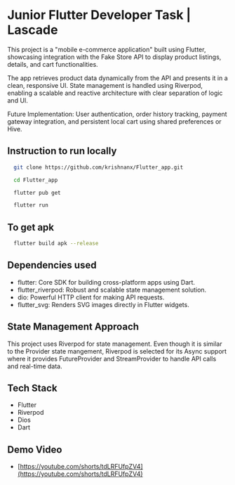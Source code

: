 # Junior Flutter Developer Task | Lascade

This project is a "mobile e-commerce application" built using Flutter, showcasing integration with the Fake Store API to display product listings, details, and cart functionalities.

The app retrieves product data dynamically from the API and presents it in a clean, responsive UI. State management is handled using Riverpod, enabling a scalable and reactive architecture with clear separation of logic and UI.

Future Implementation: User authentication, order history tracking, payment gateway integration, and persistent local cart using shared preferences or Hive.


## Instruction to run locally
  ```bash
    git clone https://github.com/krishnanx/Flutter_app.git

  ```
  ```bash
    cd Flutter_app
  ```
  ```bash
    flutter pub get  
  ```
  ```bash
    flutter run
  ```
## To get apk
  ```bash
    flutter build apk --release
  ```
## Dependencies used
  - flutter:	Core SDK for building cross-platform apps using Dart.
  - flutter_riverpod:	Robust and scalable state management solution.
  - dio:	Powerful HTTP client for making API requests.
  - flutter_svg:	Renders SVG images directly in Flutter widgets.

## State Management Approach
  This project uses Riverpod for state management. Even though it is similar to the Provider state mangement,
  Riverpod is selected for its Async support where it provides FutureProvider and StreamProvider to handle API calls and real-time data.
  
## Tech Stack
  - Flutter
  - Riverpod
  - Dios
  - Dart

## Demo Video
  - [https://youtube.com/shorts/tdLRFUfpZV4](https://youtube.com/shorts/tdLRFUfpZV4)




